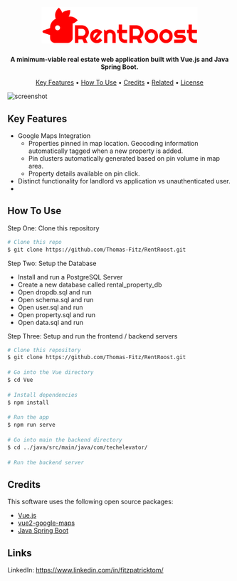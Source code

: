
<h1 align="center">
  <br>
  <a href="https://github.com/Thomas-Fitz/RentRoost"><img src="https://raw.githubusercontent.com/Thomas-Fitz/RentRoost/main/vue/public/images/logo.png" alt="RentRoost" width="350"></a>
</h1>

<h4 align="center">A minimum-viable real estate web application built with Vue.js and Java Spring Boot.</h4>

<p align="center">
  <a href="#key-features">Key Features</a> •
  <a href="#how-to-use">How To Use</a> •
  <a href="#credits">Credits</a> •
  <a href="#related">Related</a> •
  <a href="#license">License</a>
</p>

![screenshot](https://raw.githubusercontent.com/amitmerchant1990/electron-markdownify/master/app/img/markdownify.gif)

## Key Features
* Google Maps Integration
  - Properties pinned in map location. Geocoding information automatically tagged when a new property is added.
  - Pin clusters automatically generated based on pin volume in map area.
  - Property details available on pin click.
* Distinct functionality for landlord vs application vs unauthenticated user.
* 

## How To Use

Step One: Clone this repository

```bash
# Clone this repo
$ git clone https://github.com/Thomas-Fitz/RentRoost.git
```

Step Two: Setup the Database
* Install and run a PostgreSQL Server
* Create a new database called rental_property_db
* Open dropdb.sql and run
* Open schema.sql and run
* Open user.sql and run
* Open property.sql and run
* Open data.sql and run

Step Three: Setup and run the frontend / backend servers

```bash
# Clone this repository
$ git clone https://github.com/Thomas-Fitz/RentRoost.git

# Go into the Vue directory
$ cd Vue

# Install dependencies
$ npm install

# Run the app
$ npm run serve

# Go into main the backend directory
$ cd ../java/src/main/java/com/techelevator/

# Run the backend server
```

## Credits

This software uses the following open source packages:

- [Vue.js](https://vuejs.org/)
- [vue2-google-maps](https://github.com/xkjyeah/vue-google-maps)
- [Java Spring Boot](https://spring.io/)

## Links

LinkedIn: https://www.linkedin.com/in/fitzpatricktom/
